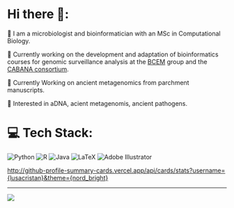 # Hi there :sunflower::

:cherry_blossom: 	 I am a microbiologist and bioinformatician with an MSc in Computational Biology.

:cherry_blossom: 	 Currently working on the development and adaptation of bioinformatics courses for genomic surveillance analysis at the [BCEM](https://bcem-uniandes.github.io/) group and the [CABANA consortium](https://www.cabana.online/).

:cherry_blossom: 	 Currently Working on ancient metagenomics from parchment manuscripts.

:cherry_blossom: 	 Interested in aDNA, acient metagenomis, ancient pathogens.


# 💻 Tech Stack:
![Python](https://img.shields.io/badge/python-3670A0?style=for-the-badge&logo=python&logoColor=ffdd54) ![R](https://img.shields.io/badge/r-%23276DC3.svg?style=for-the-badge&logo=r&logoColor=white) ![Java](https://img.shields.io/badge/java-%23ED8B00.svg?style=for-the-badge&logo=openjdk&logoColor=white) ![LaTeX](https://img.shields.io/badge/latex-%23008080.svg?style=for-the-badge&logo=latex&logoColor=white) ![Adobe Illustrator](https://img.shields.io/badge/adobe%20illustrator-%23FF9A00.svg?style=for-the-badge&logo=adobe%20illustrator&logoColor=white)

http://github-profile-summary-cards.vercel.app/api/cards/stats?username={lusacristan}&theme={nord_bright}

---
[![](https://visitcount.itsvg.in/api?id=lusacristan&icon=0&color=5)](https://visitcount.itsvg.in)
